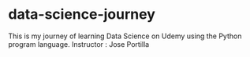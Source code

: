 # data-science-journey
This is my journey of learning Data Science on Udemy using the Python program language.
Instructor : Jose Portilla
